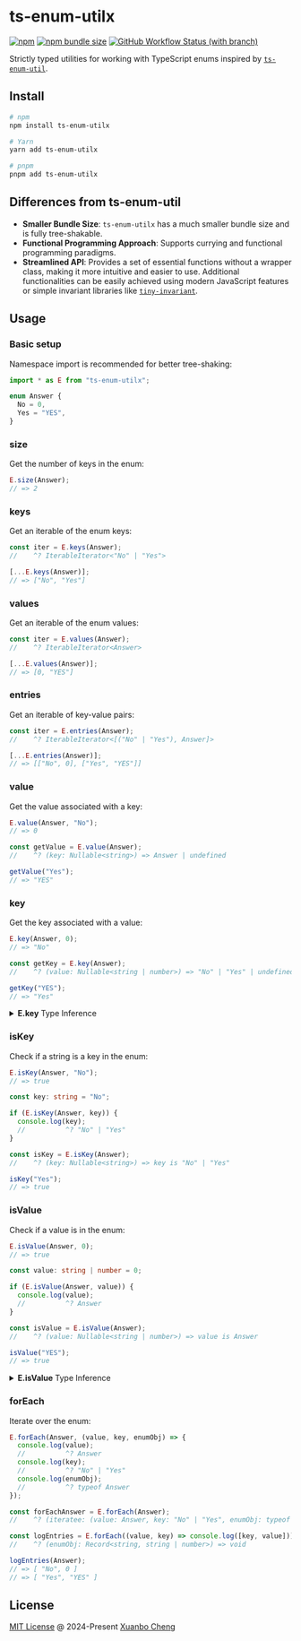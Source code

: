 # ts-enum-utilx

[![npm](https://img.shields.io/npm/v/ts-enum-utilx.svg)](https://www.npmjs.com/package/ts-enum-utilx)
[![npm bundle size](https://img.shields.io/bundlephobia/minzip/ts-enum-utilx.svg?label=bundle%20size)](https://bundlephobia.com/package/ts-enum-utilx)
[![GitHub Workflow Status (with branch)](https://img.shields.io/github/actions/workflow/status/exuanbo/ts-enum-utilx/test.yml.svg?branch=main)](https://github.com/exuanbo/ts-enum-utilx/actions)

Strictly typed utilities for working with TypeScript enums inspired by [`ts-enum-util`](https://github.com/UselessPickles/ts-enum-util).

## Install

```sh
# npm
npm install ts-enum-utilx

# Yarn
yarn add ts-enum-utilx

# pnpm
pnpm add ts-enum-utilx
```

## Differences from ts-enum-util

- **Smaller Bundle Size**: `ts-enum-utilx` has a much smaller bundle size and is fully tree-shakable.
- **Functional Programming Approach**: Supports currying and functional programming paradigms.
- **Streamlined API**: Provides a set of essential functions without a wrapper class, making it more intuitive and easier to use. Additional functionalities can be easily achieved using modern JavaScript features or simple invariant libraries like [`tiny-invariant`](https://github.com/alexreardon/tiny-invariant).

## Usage

### Basic setup

Namespace import is recommended for better tree-shaking:

```ts
import * as E from "ts-enum-utilx";

enum Answer {
  No = 0,
  Yes = "YES",
}
```

### size

Get the number of keys in the enum:

```ts
E.size(Answer);
// => 2
```

### keys

Get an iterable of the enum keys:

```ts
const iter = E.keys(Answer);
//    ^? IterableIterator<"No" | "Yes">

[...E.keys(Answer)];
// => ["No", "Yes"]
```

### values

Get an iterable of the enum values:

```ts
const iter = E.values(Answer);
//    ^? IterableIterator<Answer>

[...E.values(Answer)];
// => [0, "YES"]
```

### entries

Get an iterable of key-value pairs:

```ts
const iter = E.entries(Answer);
//    ^? IterableIterator<[("No" | "Yes"), Answer]>

[...E.entries(Answer)];
// => [["No", 0], ["Yes", "YES"]]
```

### value

Get the value associated with a key:

```ts
E.value(Answer, "No");
// => 0

const getValue = E.value(Answer);
//    ^? (key: Nullable<string>) => Answer | undefined

getValue("Yes");
// => "YES"
```

### key

Get the key associated with a value:

```ts
E.key(Answer, 0);
// => "No"

const getKey = E.key(Answer);
//    ^? (value: Nullable<string | number>) => "No" | "Yes" | undefined

getKey("YES");
// => "Yes"
```

<details>
<summary><strong>E.key</strong> Type Inference</summary>

```ts
enum NumberEnum {
  One = 1,
}

// @ts-expect-error: Argument of type '"A"' is not assignable to parameter of type 'Nullable<number>'
E.key(NumberEnum, "A");

enum StringEnum {
  A = "A",
}

// @ts-expect-error: Argument of type '1' is not assignable to parameter of type 'Nullable<string>'
E.key(StringEnum, 1);

enum HetEnum {
  A = 1,
  B = "B",
}

// @ts-expect-error: Argument of type 'true' is not assignable to parameter of type 'Nullable<string | number>'
E.key(HetEnum, true);
```

</details>

### isKey

Check if a string is a key in the enum:

```ts
E.isKey(Answer, "No");
// => true

const key: string = "No";

if (E.isKey(Answer, key)) {
  console.log(key);
  //          ^? "No" | "Yes"
}

const isKey = E.isKey(Answer);
//    ^? (key: Nullable<string>) => key is "No" | "Yes"

isKey("Yes");
// => true
```

### isValue

Check if a value is in the enum:

```ts
E.isValue(Answer, 0);
// => true

const value: string | number = 0;

if (E.isValue(Answer, value)) {
  console.log(value);
  //          ^? Answer
}

const isValue = E.isValue(Answer);
//    ^? (value: Nullable<string | number>) => value is Answer

isValue("YES");
// => true
```

<details>
<summary><strong>E.isValue</strong> Type Inference</summary>

```ts
enum NumberEnum {
  One = 1,
}

// @ts-expect-error: Argument of type '"A"' is not assignable to parameter of type 'Nullable<number>'.
E.isValue(NumberEnum, "A");

enum StringEnum {
  A = "A",
}

// @ts-expect-error: Argument of type '0' is not assignable to parameter of type 'Nullable<string>'.
E.isValue(StringEnum, 1);

enum HetEnum {
  A = 1,
  B = "B",
}

// @ts-expect-error: Argument of type 'true' is not assignable to parameter of type 'Nullable<string | number>'.
E.isValue(HetEnum, true);
```

</details>

### forEach

Iterate over the enum:

```ts
E.forEach(Answer, (value, key, enumObj) => {
  console.log(value);
  //          ^? Answer
  console.log(key);
  //          ^? "No" | "Yes"
  console.log(enumObj);
  //          ^? typeof Answer
});

const forEachAnswer = E.forEach(Answer);
//    ^? (iteratee: (value: Answer, key: "No" | "Yes", enumObj: typeof Answer) => void) => void

const logEntries = E.forEach((value, key) => console.log([key, value]));
//    ^? (enumObj: Record<string, string | number>) => void

logEntries(Answer);
// => [ "No", 0 ]
// => [ "Yes", "YES" ]
```

## License

[MIT License](https://github.com/exuanbo/ts-enum-utilx/blob/main/LICENSE) @ 2024-Present [Xuanbo Cheng](https://github.com/exuanbo)
